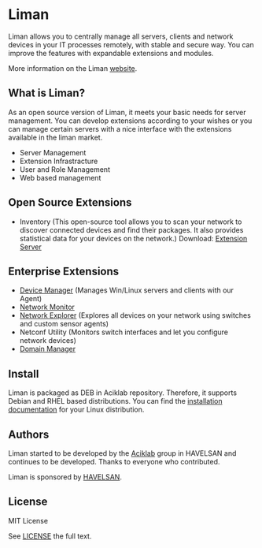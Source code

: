 # Liman

Liman allows you to centrally manage all servers, clients and network devices in your IT processes remotely, with stable and secure way. You can improve the features with expandable extensions and modules. 

More information on the Liman [website](https://liman.havelsan.com.tr).

## What is Liman?

As an open source version of Liman, it meets your basic needs for server management. You can develop extensions according to your wishes or you can manage certain servers with a nice interface with the extensions available in the liman market.

* Server Management
* Extension Infrastracture
* User and Role Management
* Web based management

## Open Source Extensions

* Inventory (This open-source tool allows you to scan your network to discover connected devices and find their packages. It also provides statistical data for your devices on the network.)
  Download: [Extension](https://github.com/limanmys/liman-inventory) [Server](https://github.com/limanmys/inventory-server)

## Enterprise Extensions

* [Device Manager](https://liman.havelsan.com.tr/extensions/device-manager) (Manages Win/Linux servers and clients with our Agent)
* [Network Monitor](https://liman.havelsan.com.tr/extensions/network-monitor)
* [Network Explorer](https://liman.havelsan.com.tr/extensions/network-explorer) (Explores all devices on your network using switches and custom sensor agents)
* Netconf Utility (Monitors switch interfaces and let you configure network devices)
* [Domain Manager](https://liman.havelsan.com.tr/extensions/domain-manager)

## Install

Liman is packaged as DEB in Aciklab repository. Therefore, it supports Debian and RHEL based distributions.
You can find the [installation documentation](https://docs.liman.dev/start/installing) for your Linux distribution.

## Authors

Liman started to be developed by the [Aciklab](https://aciklab.org) group in HAVELSAN and continues to be developed. Thanks to everyone who contributed.

Liman is sponsored by [HAVELSAN](https://havelsan.com.tr/en).

## License

MIT License

See [LICENSE](https://github.com/limanmys/core/blob/master/LICENSE) the full text.
